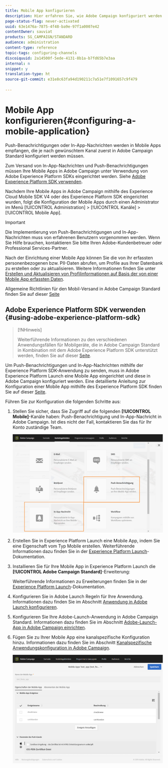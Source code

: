 ```yaml
---
title: Mobile App konfigurieren
description: Hier erfahren Sie, wie Adobe Campaign konfiguriert werden muss, damit Push-Benachrichtigungen oder In-App-Nachrichten unter Verwendung von SDK V4 oder Experience Platform SDK gesendet werden können.
page-status-flag: never-activated
uuid: 63e1476a-7875-4f48-ba9e-97f1a0007e42
contentOwner: sauviat
products: SG_CAMPAIGN/STANDARD
audience: administration
content-type: reference
topic-tags: configuring-channels
discoiquuid: 2a14500f-5ede-4131-8b1a-b7fd65b7e3aa
internal: n
snippet: y
translation-type: ht
source-git-commit: e31e8c63fa94d190211c7a51e7f1091657c9f479

---
```



# Mobile App konfigurieren{#configuring-a-mobile-application}

Push-Benachrichtigungen oder In-App-Nachrichten werden in Mobile Apps empfangen, die je nach gewünschtem Kanal zuerst in Adobe Campaign Standard konfiguriert werden müssen.

Zum Versand von In-App-Nachrichten und Push-Benachrichtigungen müssen Ihre Mobile Apps in Adobe Campaign unter Verwendung von Adobe Experience Platform SDKs eingerichtet werden. Siehe [Adobe Experience Platform SDK verwenden](#using-adobe-experience-platform-sdk).

Nachdem Ihre Mobile Apps in Adobe Campaign mithilfe des Experience Cloud Mobile SDK V4 oder des Experience Platform SDK eingerichtet wurden, folgt die Konfiguration der Mobile Apps durch einen Administrator im Menü [!UICONTROL Administration] > [!UICONTROL Kanäle] > [!UICONTROL Mobile App].

>[!IMPORTANT]
>
>Die Implementierung von Push-Benachrichtigungen und In-App-Nachrichten muss von erfahrenen Benutzern vorgenommen werden. Wenn Sie Hilfe brauchen, kontaktieren Sie bitte Ihren Adobe-Kundenbetreuer oder Professional Services-Partner.

Nach der Einrichtung einer Mobile App können Sie die von ihr erfassten personenbezogenen bzw. PII-Daten abrufen, um Profile aus Ihrer Datenbank zu erstellen oder zu aktualisieren. Weitere Informationen finden Sie unter [Erstellen und Aktualisieren von Profilinformationen auf Basis der von einer Mobile App erfassten Daten](../../channels/using/updating-profile-with-mobile-app-data.md).

Allgemeine Richtlinien für den Mobil-Versand in Adobe Campaign Standard finden Sie auf dieser [Seite](https://helpx.adobe.com/de/campaign/kb/acs-mobile.html)

## Adobe Experience Platform SDK verwenden {#using-adobe-experience-platform-sdk}

>[!NHinweis]
>
>Weiterführende Informationen zu den verschiedenen Anwendungsfällen für Mobilgeräte, die in Adobe Campaign Standard in Kombination mit dem Adobe Experience Platform SDK unterstützt werden, finden Sie auf dieser [Seite](https://helpx.adobe.com/de/campaign/kb/configure-launch-rules-acs-use-cases.html).

Um Push-Benachrichtigungen und In-App-Nachrichten mithilfe der Experience Platform SDK-Anwendung zu senden, muss in Adobe Experience Platform Launch eine Mobile App eingerichtet und diese in Adobe Campaign konfiguriert werden. Eine detaillierte Anleitung zur Konfiguration einer Mobile App mithilfe des Experience Platform SDK finden Sie auf dieser [Seite](https://helpx.adobe.com/de/campaign/kb/configuring-app-sdkv4.html).

Führen Sie zur Konfiguration die folgenden Schritte aus:

1. Stellen Sie sicher, dass Sie Zugriff auf die folgenden **[!UICONTROL Mobile]**-Kanäle haben: Push-Benachrichtigung und In-App-Nachricht in Adobe Campaign. Ist dies nicht der Fall, kontaktieren Sie das für Ihr Konto zuständige Team.

   ![](assets/launch_1.png)

1. Erstellen Sie in Experience Platform Launch eine Mobile App, indem Sie eine Eigenschaft vom Typ Mobile erstellen. Weiterführende Informationen dazu finden Sie in der [Experience Platform Launch](https://aep-sdks.gitbook.io/docs/getting-started/create-a-mobile-property#create-a-new-mobile-property)-Dokumentation.
1. Installieren Sie für Ihre Mobile App in Experience Platform Launch die **[!UICONTROL Adobe Campaign Standard]**-Erweiterung:

   Weiterführende Informationen zu Erweiterungen finden Sie in der [Experience Platform Launch](https://aep-sdks.gitbook.io/docs/using-mobile-extensions/adobe-campaign-standard)-Dokumentation.

1. Konfigurieren Sie in Adobe Launch Regeln für Ihre Anwendung. Informationen dazu finden Sie im Abschnitt [Anwendung in Adobe Launch konfigurieren](https://helpx.adobe.com/de/campaign/kb/config-app-in-launch.html#Step1Createdataelements).
1. Konfigurieren Sie Ihre Adobe-Launch-Anwendung in Adobe Campaign Standard. Informationen dazu finden Sie im Abschnitt [Adobe-Launch-App in Adobe Campaign einrichten](https://helpx.adobe.com/de/campaign/kb/configuring-app-sdk.html#SettingupyourAdobeLaunchapplicationinAdobeCampaign).
1. Fügen Sie zu Ihrer Mobile App eine kanalspezifische Konfiguration hinzu. Informationen dazu finden Sie im Abschnitt [Kanalspezifische Anwendungskonfiguration in Adobe Campaign](https://helpx.adobe.com/de/campaign/kb/configuring-app-sdk.html#ChannelspecificapplicationconfigurationinAdobeCampaign).

   ![](assets/launch_2.png)
